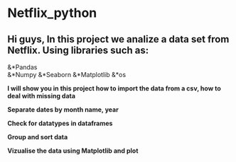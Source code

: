 # Netflix_python

Hi guys, 
In this project we analize a data set from Netflix. 
Using libraries such as:
--
&*Pandas  
&*Numpy
&*Seaborn
&*Matplotlib
&*os

<b> I will show you in this project how to import the data from a csv, how to deal with missing data <b>

<b>Separate dates by month name, year  <b>
 
<b>Check for datatypes in dataframes  <b>

<b>Group and sort data  <b>
 
<b>Vizualise the data using Matplotlib and plot  <b>
